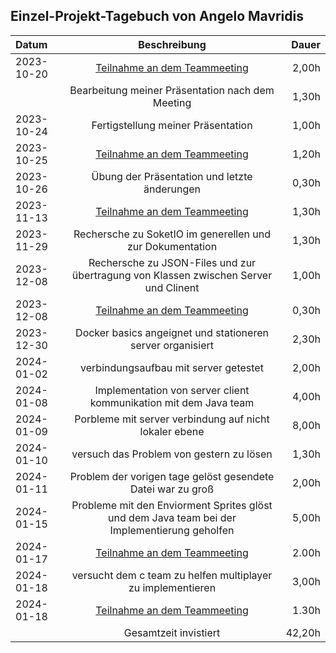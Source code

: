 
## Einzel-Projekt-Tagebuch von Angelo Mavridis

| **Datum**  |                           **Beschreibung**                                                   | **Dauer** |
|:-----------|:--------------------------------------------------------------------------------------------:|----------:|
| 2023-10-20 | [Teilnahme an dem Teammeeting](../Projekt-Dokumentation/Eintrag02.md)                        |     2,00h |
|            |           Bearbeitung meiner Präsentation nach dem Meeting                                   |     1,30h |
| 2023-10-24 |                  Fertigstellung meiner Präsentation                                          |     1,00h |
| 2023-10-25 | [Teilnahme an dem Teammeeting](../Projekt-Dokumentation/Eintrag03.md)                        |     1,20h |
| 2023-10-26 |             Übung der Präsentation und letzte änderungen                                     |     0,30h |
| 2023-11-13 |  [Teilnahme an dem Teammeeting](../Projekt-Dokumentation/Eintrag04.md)                       |     1,30h |
| 2023-11-29 | Rechersche zu SoketIO im generellen und zur Dokumentation                                    |     1,30h |
| 2023-12-08 | Rechersche zu JSON-Files und zur übertragung von Klassen zwischen Server und Clinent         |     1,00h |
| 2023-12-08 | [Teilnahme an dem Teammeeting](../Projekt-Dokumentation/Eintrag06.md)                        |     0,30h |
| 2023-12-30 | Docker basics angeignet und stationeren server organisiert                                   |     2,30h |
| 2024-01-02 | verbindungsaufbau mit server getestet                                                        |     2,00h |
| 2024-01-08 | Implementation von server client kommunikation mit dem Java team                             |     4,00h |
| 2024-01-09 | Porbleme mit server verbindung auf nicht lokaler ebene                                       |     8,00h |
| 2024-01-10 | versuch das Problem von gestern zu lösen                                                     |     1,30h |
| 2024-01-11 | Problem der vorigen tage gelöst gesendete Datei war zu groß                                  |     2,00h |
| 2024-01-15 | Probleme mit den Enviorment Sprites glöst und dem Java team bei der Implementierung geholfen |     5,00h |
| 2024-01-17 | [Teilnahme an dem Teammeeting](../Projekt-Dokumentation/Eintrag09.md)                        |     2.00h |
| 2024-01-18 | versucht dem c team zu helfen multiplayer zu implementieren                                  |     3,00h |
| 2024-01-18 | [Teilnahme an dem Teammeeting](../Projekt-Dokumentation/Eintrag10.md)                        |     1.30h |
|            |                      Gesamtzeit invistiert                                                   |    42,20h |